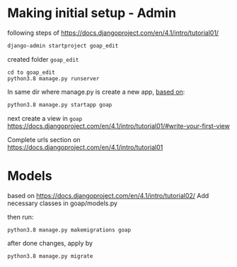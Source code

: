 # Making initial setup - Admin
following steps of  https://docs.djangoproject.com/en/4.1/intro/tutorial01/

```bash
django-admin startproject goap_edit
```

created folder `goap_edit`
```
cd to goap_edit
python3.8 manage.py runserver
```

In same dir where manage.py is create a new app, [based on](https://docs.djangoproject.com/en/4.1/intro/tutorial01/#creating-the-polls-app):
```bash
python3.8 manage.py startapp goap
```

next create a view in `goap` https://docs.djangoproject.com/en/4.1/intro/tutorial01/#write-your-first-view

Complete urls section on https://docs.djangoproject.com/en/4.1/intro/tutorial01

# Models
based on https://docs.djangoproject.com/en/4.1/intro/tutorial02/
Add necessary classes in goap/models.py

then run:
```
python3.8 manage.py makemigrations goap
```

after done changes, apply by
```
python3.8 manage.py migrate
```
